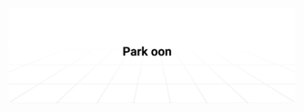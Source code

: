 <img alt="Social banner for parkoon" src="https://github.com/parkoon/parkoon/raw/master/parkoon.svg"/>
